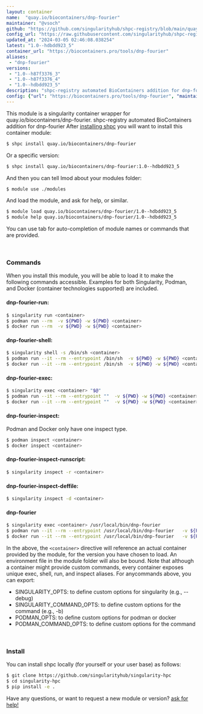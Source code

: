 ```yaml
---
layout: container
name:  "quay.io/biocontainers/dnp-fourier"
maintainer: "@vsoch"
github: "https://github.com/singularityhub/shpc-registry/blob/main/quay.io/biocontainers/dnp-fourier/container.yaml"
config_url: "https://raw.githubusercontent.com/singularityhub/shpc-registry/main/quay.io/biocontainers/dnp-fourier/container.yaml"
updated_at: "2024-03-05 02:46:08.038254"
latest: "1.0--hdbdd923_5"
container_url: "https://biocontainers.pro/tools/dnp-fourier"
aliases:
 - "dnp-fourier"
versions:
 - "1.0--h87f3376_3"
 - "1.0--h87f3376_4"
 - "1.0--hdbdd923_5"
description: "shpc-registry automated BioContainers addition for dnp-fourier"
config: {"url": "https://biocontainers.pro/tools/dnp-fourier", "maintainer": "@vsoch", "description": "shpc-registry automated BioContainers addition for dnp-fourier", "latest": {"1.0--hdbdd923_5": "sha256:98f1de2e4131260ebcb614e9c74389c922c603eaafc6067165eb46232cac31f5"}, "tags": {"1.0--h87f3376_3": "sha256:5876b3d64a4e0efc23a01378557fcd6cf0c3178bab69c3ada307d6ffb3fc3407", "1.0--h87f3376_4": "sha256:945e437e9f0dc5069f3b88d537be1eb567f7d869afbaabb426d8dfb9bb2493e7", "1.0--hdbdd923_5": "sha256:98f1de2e4131260ebcb614e9c74389c922c603eaafc6067165eb46232cac31f5"}, "docker": "quay.io/biocontainers/dnp-fourier", "aliases": {"dnp-fourier": "/usr/local/bin/dnp-fourier"}}
---
```


This module is a singularity container wrapper for quay.io/biocontainers/dnp-fourier.
shpc-registry automated BioContainers addition for dnp-fourier
After [installing shpc](#install) you will want to install this container module:


```bash
$ shpc install quay.io/biocontainers/dnp-fourier
```

Or a specific version:

```bash
$ shpc install quay.io/biocontainers/dnp-fourier:1.0--hdbdd923_5
```

And then you can tell lmod about your modules folder:

```bash
$ module use ./modules
```

And load the module, and ask for help, or similar.

```bash
$ module load quay.io/biocontainers/dnp-fourier/1.0--hdbdd923_5
$ module help quay.io/biocontainers/dnp-fourier/1.0--hdbdd923_5
```

You can use tab for auto-completion of module names or commands that are provided.

<br>

### Commands

When you install this module, you will be able to load it to make the following commands accessible.
Examples for both Singularity, Podman, and Docker (container technologies supported) are included.

#### dnp-fourier-run:

```bash
$ singularity run <container>
$ podman run --rm  -v ${PWD} -w ${PWD} <container>
$ docker run --rm  -v ${PWD} -w ${PWD} <container>
```

#### dnp-fourier-shell:

```bash
$ singularity shell -s /bin/sh <container>
$ podman run --it --rm --entrypoint /bin/sh  -v ${PWD} -w ${PWD} <container>
$ docker run --it --rm --entrypoint /bin/sh  -v ${PWD} -w ${PWD} <container>
```

#### dnp-fourier-exec:

```bash
$ singularity exec <container> "$@"
$ podman run --it --rm --entrypoint ""  -v ${PWD} -w ${PWD} <container> "$@"
$ docker run --it --rm --entrypoint ""  -v ${PWD} -w ${PWD} <container> "$@"
```

#### dnp-fourier-inspect:

Podman and Docker only have one inspect type.

```bash
$ podman inspect <container>
$ docker inspect <container>
```

#### dnp-fourier-inspect-runscript:

```bash
$ singularity inspect -r <container>
```

#### dnp-fourier-inspect-deffile:

```bash
$ singularity inspect -d <container>
```


#### dnp-fourier

```bash
$ singularity exec <container> /usr/local/bin/dnp-fourier
$ podman run --it --rm --entrypoint /usr/local/bin/dnp-fourier   -v ${PWD} -w ${PWD} <container> -c " $@"
$ docker run --it --rm --entrypoint /usr/local/bin/dnp-fourier   -v ${PWD} -w ${PWD} <container> -c " $@"
```



In the above, the `<container>` directive will reference an actual container provided
by the module, for the version you have chosen to load. An environment file in the
module folder will also be bound. Note that although a container
might provide custom commands, every container exposes unique exec, shell, run, and
inspect aliases. For anycommands above, you can export:

 - SINGULARITY_OPTS: to define custom options for singularity (e.g., --debug)
 - SINGULARITY_COMMAND_OPTS: to define custom options for the command (e.g., -b)
 - PODMAN_OPTS: to define custom options for podman or docker
 - PODMAN_COMMAND_OPTS: to define custom options for the command

<br>

### Install

You can install shpc locally (for yourself or your user base) as follows:

```bash
$ git clone https://github.com/singularityhub/singularity-hpc
$ cd singularity-hpc
$ pip install -e .
```

Have any questions, or want to request a new module or version? [ask for help!](https://github.com/singularityhub/singularity-hpc/issues)